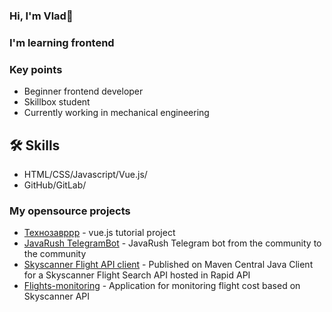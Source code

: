### Hi, I'm Vlad👋
### I'm learning frontend


### Key points
*   Beginner frontend developer
*   Skillbox student
*   Currently working in mechanical engineering

## 🛠 Skills
*   HTML/CSS/Javascript/Vue.js/
*   GitHub/GitLab/

### My opensource projects

*   [Технозавррр](https://7918014.github.io/vue-app/#/) - vue.js tutorial project
*   [JavaRush TelegramBot](https://github.com/javarushcommunity/javarush-telegrambot) - JavaRush Telegram bot from the community to the community
*   [Skyscanner Flight API client](https://github.com/romankh3/skyscanner-flight-api-client) - Published on Maven Central Java Client for a Skyscanner Flight Search API hosted in Rapid API
*   [Flights-monitoring](https://github.com/romankh3/flights-monitoring) - Application for monitoring flight cost based on Skyscanner API






<!--
**7918014/7918014** is a ✨ _special_ ✨ repository because its `README.md` (this file) appears on your GitHub profile.

Here are some ideas to get you started:

- 🔭 I’m currently working on ...
- 🌱 I’m currently learning ...
- 👯 I’m looking to collaborate on ...
- 🤔 I’m looking for help with ...
- 💬 Ask me about ...
- 📫 How to reach me: ...
- 😄 Pronouns: ...
- ⚡ Fun fact: ...
-->
